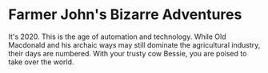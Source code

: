 # Farmer John's Bizarre Adventures

It's 2020. This is the age of automation and technology. While Old Macdonald and his archaic ways may still dominate the agricultural industry, their days are numbered. With your trusty cow Bessie, you are poised to take over the world.
